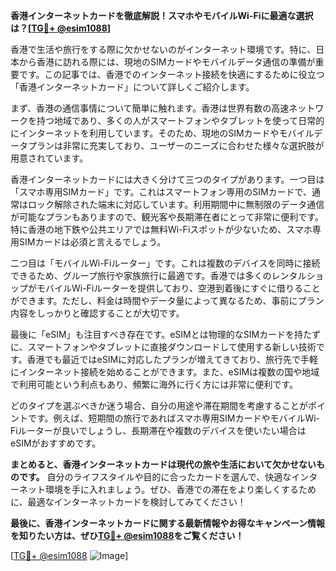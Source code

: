 **香港インターネットカードを徹底解説！スマホやモバイルWi-Fiに最適な選択は？[[TG💪+ @esim1088](https://t.me/s/esim1088)]**

香港で生活や旅行をする際に欠かせないのがインターネット環境です。特に、日本から香港に訪れる際には、現地のSIMカードやモバイルデータ通信の準備が重要です。この記事では、香港でのインターネット接続を快適にするために役立つ「香港インターネットカード」について詳しくご紹介します。

まず、香港の通信事情について簡単に触れます。香港は世界有数の高速ネットワークを持つ地域であり、多くの人がスマートフォンやタブレットを使って日常的にインターネットを利用しています。そのため、現地のSIMカードやモバイルデータプランは非常に充実しており、ユーザーのニーズに合わせた様々な選択肢が用意されています。

香港インターネットカードには大きく分けて三つのタイプがあります。一つ目は「スマホ専用SIMカード」です。これはスマートフォン専用のSIMカードで、通常はロック解除された端末に対応しています。利用期間中に無制限のデータ通信が可能なプランもありますので、観光客や長期滞在者にとって非常に便利です。特に香港の地下鉄や公共エリアでは無料Wi-Fiスポットが少ないため、スマホ専用SIMカードは必須と言えるでしょう。

二つ目は「モバイルWi-Fiルーター」です。これは複数のデバイスを同時に接続できるため、グループ旅行や家族旅行に最適です。香港では多くのレンタルショップがモバイルWi-Fiルーターを提供しており、空港到着後にすぐに借りることができます。ただし、料金は時間やデータ量によって異なるため、事前にプラン内容をしっかりと確認することが大切です。

最後に「eSIM」も注目すべき存在です。eSIMとは物理的なSIMカードを持たずに、スマートフォンやタブレットに直接ダウンロードして使用する新しい技術です。香港でも最近ではeSIMに対応したプランが増えてきており、旅行先で手軽にインターネット接続を始めることができます。また、eSIMは複数の国や地域で利用可能という利点もあり、頻繁に海外に行く方には非常に便利です。

どのタイプを選ぶべきか迷う場合、自分の用途や滞在期間を考慮することがポイントです。例えば、短期間の旅行であればスマホ専用SIMカードやモバイルWi-Fiルーターが良いでしょうし、長期滞在や複数のデバイスを使いたい場合はeSIMがおすすめです。

**まとめると、香港インターネットカードは現代の旅や生活において欠かせないものです。** 自分のライフスタイルや目的に合ったカードを選んで、快適なインターネット環境を手に入れましょう。ぜひ、香港での滞在をより楽しくするために、最適なインターネットカードを検討してみてください！

**最後に、香港インターネットカードに関する最新情報やお得なキャンペーン情報を知りたい方は、ぜひ[TG💪+ @esim1088](https://t.me/s/esim1088)をご覧ください！**

[[TG💪+ @esim1088](https://t.me/s/esim1088) ![Image](https://i.postimg.cc/Y0z9fWf4/image.png)]